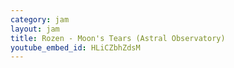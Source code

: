 ```yaml
---
category: jam
layout: jam
title: Rozen - Moon's Tears (Astral Observatory)
youtube_embed_id: HLiCZbhZdsM
---
```

